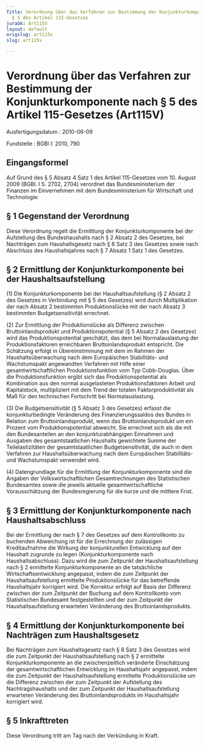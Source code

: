 ```yaml
---
Title: Verordnung über das Verfahren zur Bestimmung der Konjunkturkomponente nach
  § 5 des Artikel 115-Gesetzes
jurabk: Art115V
layout: default
origslug: art115v
slug: art115v

---
```


# Verordnung über das Verfahren zur Bestimmung der Konjunkturkomponente nach § 5 des Artikel 115-Gesetzes (Art115V)

Ausfertigungsdatum
:   2010-06-09

Fundstelle
:   BGBl I: 2010, 790


## Eingangsformel

Auf Grund des § 5 Absatz 4 Satz 1 des Artikel 115-Gesetzes vom 10. August 2009 (BGBl. I S. 2702, 2704) verordnet das Bundesministerium der Finanzen im Einvernehmen mit dem Bundesministerium für Wirtschaft und Technologie:


## § 1 Gegenstand der Verordnung

Diese Verordnung regelt die Ermittlung der Konjunkturkomponente bei der Aufstellung des Bundeshaushalts nach § 2 Absatz 2 des Gesetzes, bei Nachträgen zum Haushaltsgesetz nach § 8 Satz 3 des Gesetzes sowie nach Abschluss des Haushaltsjahres nach § 7 Absatz 1 Satz 1 des Gesetzes.


## § 2 Ermittlung der Konjunkturkomponente bei der Haushaltsaufstellung

(1) Die Konjunkturkomponente bei der Haushaltsaufstellung (§ 2 Absatz 2 des Gesetzes in Verbindung mit § 5 des Gesetzes) wird durch Multiplikation der nach Absatz 2 bestimmten Produktionslücke mit der nach Absatz 3 bestimmten Budgetsensitivität errechnet.

(2) Zur Ermittlung der Produktionslücke als Differenz zwischen Bruttoinlandsprodukt und Produktionspotential (§ 5 Absatz 2 des Gesetzes) wird das Produktionspotential geschätzt, das dem bei Normalauslastung der Produktionsfaktoren erreichbaren Bruttoinlandsprodukt entspricht. Die Schätzung erfolgt in Übereinstimmung mit dem im Rahmen der Haushaltsüberwachung nach dem Europäischen Stabilitäts- und Wachstumspakt angewandten Verfahren mit Hilfe einer gesamtwirtschaftlichen Produktionsfunktion vom Typ Cobb-Douglas. Über die Produktionsfunktion ergibt sich das Produktionspotential als Kombination aus den normal ausgelasteten Produktionsfaktoren Arbeit und Kapitalstock, multipliziert mit dem Trend der totalen Faktorproduktivität als Maß für den technischen Fortschritt bei Normalauslastung.

(3) Die Budgetsensitivität (§ 5 Absatz 3 des Gesetzes) erfasst die konjunkturbedingte Veränderung des Finanzierungssaldos des Bundes in Relation zum Bruttoinlandsprodukt, wenn das Bruttoinlandsprodukt um ein Prozent vom Produktionspotential abweicht. Sie errechnet sich als die mit den Bundesanteilen an den konjunkturabhängigen Einnahmen und Ausgaben des gesamtstaatlichen Haushalts gewichtete Summe der Teilelastizitäten der gesamtstaatlichen Budgetsensitivität, die auch in dem Verfahren zur Haushaltsüberwachung nach dem Europäischen Stabilitäts- und Wachstumspakt verwendet wird.

(4) Datengrundlage für die Ermittlung der Konjunkturkomponente sind die Angaben der Volkswirtschaftlichen Gesamtrechnungen des Statistischen Bundesamtes sowie die jeweils aktuelle gesamtwirtschaftliche Vorausschätzung der Bundesregierung für die kurze und die mittlere Frist.


## § 3 Ermittlung der Konjunkturkomponente nach Haushaltsabschluss

Bei der Ermittlung der nach § 7 des Gesetzes auf dem Kontrollkonto zu buchenden Abweichung ist für die Errechnung der zulässigen Kreditaufnahme die Wirkung der konjunkturellen Entwicklung auf den Haushalt zugrunde zu legen (Konjunkturkomponente nach Haushaltsabschluss). Dazu wird die zum Zeitpunkt der Haushaltsaufstellung nach § 2 ermittelte Konjunkturkomponente an die tatsächliche Wirtschaftsentwicklung angepasst, indem die zum Zeitpunkt der Haushaltsaufstellung ermittelte Produktionslücke für das betreffende Haushaltsjahr korrigiert wird. Die Korrektur erfolgt auf Basis der Differenz zwischen der zum Zeitpunkt der Buchung auf dem Kontrollkonto vom Statistischen Bundesamt festgestellten und der zum Zeitpunkt der Haushaltsaufstellung erwarteten Veränderung des Bruttoinlandsprodukts.


## § 4 Ermittlung der Konjunkturkomponente bei Nachträgen zum Haushaltsgesetz

Bei Nachträgen zum Haushaltsgesetz nach § 8 Satz 3 des Gesetzes wird die zum Zeitpunkt der Haushaltsaufstellung nach § 2 ermittelte Konjunkturkomponente an die zwischenzeitlich veränderte Einschätzung der gesamtwirtschaftlichen Entwicklung im Haushaltsjahr angepasst, indem die zum Zeitpunkt der Haushaltsaufstellung ermittelte Produktionslücke um die Differenz zwischen der zum Zeitpunkt der Aufstellung des Nachtragshaushalts und der zum Zeitpunkt der Haushaltsaufstellung erwarteten Veränderung des Bruttoinlandsprodukts im Haushaltsjahr korrigiert wird.


## § 5 Inkrafttreten

Diese Verordnung tritt am Tag nach der Verkündung in Kraft.

